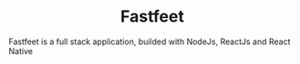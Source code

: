 <h1 align="center">Fastfeet</h1>
<p>Fastfeet is a full stack application, builded with NodeJs, ReactJs and React Native</p>
